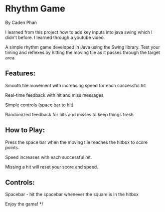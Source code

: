 # Rhythm Game

By Caden Phan

I learned from this project how to add key inputs into java swing which I didn't before. I learned through a youtube video.

A simple rhythm game developed in Java using the Swing library. Test your timing and reflexes by hitting the moving tile as it passes through the target area.

## Features:

Smooth tile movement with increasing speed for each successful hit

Real-time feedback with hit and miss messages

Simple controls (space bar to hit)

Randomized feedback for hits and misses to keep things fresh


## How to Play:

Press the space bar when the moving tile reaches the hitbox to score points.

Speed increases with each successful hit.

Missing a hit will reset your score and speed.

## Controls:

Spacebar - hit the spacebar whenever the square is in the hitbox

Enjoy the game! 
*/
